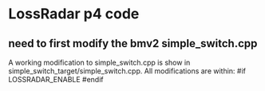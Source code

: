 LossRadar p4 code
========

## need to first modify the bmv2 simple_switch.cpp
A working modification to simple_switch.cpp is show in simple_switch_target/simple_switch.cpp.
All modifications are within:
	\#if LOSSRADAR_ENABLE
	\#endif
